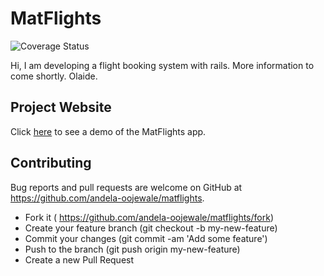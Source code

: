 # MatFlights

![Coverage Status](https://cdn.rawgit.com/andela-oojewale/matflights/master/coverage/coverage.svg)

Hi,
I am developing a flight booking system with rails.
More information to come shortly.
Olaide.

## Project Website
Click [here](https://matflights.herokuapp.com/) to see a demo of the MatFlights app.

## Contributing

Bug reports and pull requests are welcome on GitHub at https://github.com/andela-oojewale/matflights.

* Fork it ( https://github.com/andela-oojewale/matflights/fork)
* Create your feature branch (git checkout -b my-new-feature)
* Commit your changes (git commit -am 'Add some feature')
* Push to the branch (git push origin my-new-feature)
* Create a new Pull Request